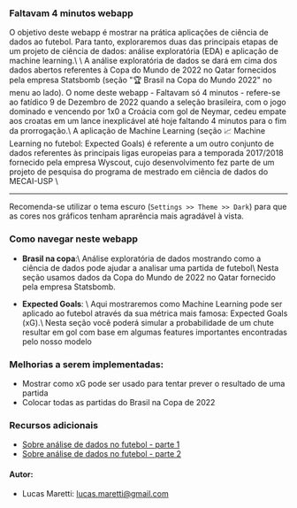 ### Faltavam 4 minutos webapp

O objetivo deste webapp é mostrar na prática aplicações de ciência de dados ao futebol. Para tanto, exploraremos duas das principais etapas de um projeto de ciência de dados:
análise exploratória (EDA) e aplicação de machine learning.\\
\\
A análise exploratória de dados se dará em cima dos dados abertos referentes à Copa do Mundo de 2022 no Qatar fornecidos pela empresa Statsbomb (seção "🏆 Brasil na Copa do Mundo 2022" no menu ao lado).
O nome deste webapp - Faltavam só 4 minutos - refere-se ao fatídico 9 de Dezembro de 2022 quando a seleção brasileira, com o jogo dominado e vencendo por 1x0 a Croácia com gol de Neymar, cedeu empate aos
croatas em um lance inexplicável até hoje faltando 4 minutos para o fim da prorrogação.\\
A aplicação de Machine Learning (seção 📈 Machine Learning no futebol: Expected Goals) é referente a um outro conjunto de dados referentes às principais ligas europeias para a temporada 2017/2018 
fornecido pela empresa Wyscout, cujo desenvolvimento fez parte de um projeto de pesquisa do programa de mestrado em ciência de dados do MECAI-USP
\\
________________________
            
Recomenda-se utilizar o tema escuro (`Settings >> Theme >> Dark`) para que as cores nos gráficos tenham aprarência mais agradável à vista.

          
### Como navegar neste webapp
* **Brasil na copa**:\\
Análise exploratória de dados mostrando como a ciência de dados pode ajudar a analisar uma partida de futebol\\
Nesta seção usamos dados da Copa do Mundo de 2022 no Qatar fornecido pela empresa Statsbomb.

* **Expected Goals**: \\
Aqui mostraremos como Machine Learning pode ser aplicado ao futebol através da sua métrica mais famosa: Expected Goals (xG).\\
Nesta seção você poderá simular a probabilidade de um chute resultar em gol com base em algumas features importantes encontradas pelo nosso modelo

          
### Melhorias a serem implementadas:
* Mostrar como xG pode ser usado para tentar prever o resultado de uma partida
* Colocar todas as partidas do Brasil na Copa de 2022

### Recursos adicionais
- [Sobre análise de dados no futebol - parte 1](https://medium.com/zeroeum/sobre-o-uso-de-an%C3%A1lise-de-dados-no-futebol-parte-1-93cabb4fb873)
- [Sobre análise de dados no futebol - parte 2](https://medium.com/zeroeum/sobre-o-uso-de-dados-no-futebol-parte-2-5bab96b26e43)

            
#### Autor:
- Lucas Maretti: lucas.maretti@gmail.com
